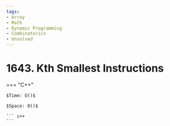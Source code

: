 ```yaml
---
tags:
- Array
- Math
- Dynamic Programming
- Combinatorics
- Unsolved
---
```



# 1643. Kth Smallest Instructions

=== "C++"

    $Time: O()$

    $Space: O()$

    ``` c++
    ```
